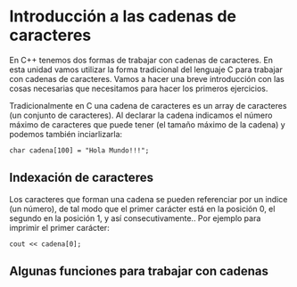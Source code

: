 # Introducción a las cadenas de caracteres

En C++ tenemos dos formas de trabajar con cadenas de caracteres. En esta unidad vamos utilizar la forma tradicional del lenguaje C para trabajar con cadenas de caracteres. Vamos a hacer una breve introducción con las cosas necesarias que necesitamos para hacer los primeros ejercicios.

Tradicionalmente en C una cadena de caracteres es un array de caracteres (un conjunto de caracteres). Al declarar la cadena indicamos el número máximo de caracteres que puede tener (el tamaño máximo de la cadena) y podemos también inciarlizarla:

    char cadena[100] = "Hola Mundo!!!";

## Indexación de caracteres

Los caracteres que forman una cadena se pueden referenciar por un indice (un número), de tal modo que el primer carácter está en la posición 0, el segundo en la posición 1, y así consecutivamente.. Por ejemplo para imprimir el primer carácter:

    cout << cadena[0];

## Algunas funciones para trabajar con cadenas

